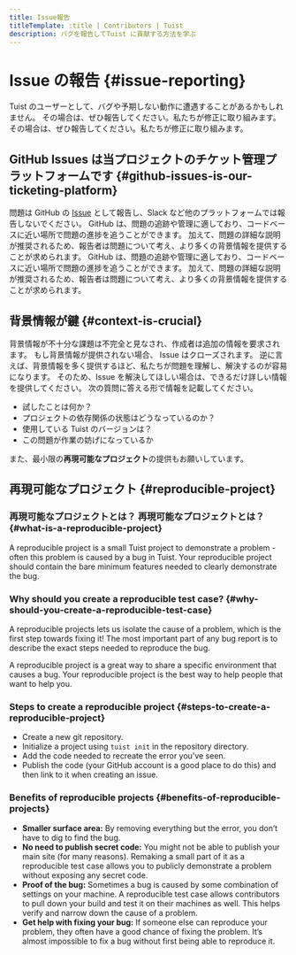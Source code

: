 ```yaml
---
title: Issue報告
titleTemplate: :title | Contributors | Tuist
description: バグを報告してTuist に貢献する方法を学ぶ
---
```


# Issue の報告 {#issue-reporting}

Tuist のユーザーとして、バグや予期しない動作に遭遇することがあるかもしれません。
その場合は、ぜひ報告してください。私たちが修正に取り組みます。
その場合は、ぜひ報告してください。私たちが修正に取り組みます。

## GitHub Issues は当プロジェクトのチケット管理プラットフォームです {#github-issues-is-our-ticketing-platform}

問題は GitHub の [Issue](https://github.com/tuist/tuist/issues) として報告し、Slack など他のプラットフォームでは報告しないでください。 GitHub は、問題の追跡や管理に適しており、コードベースに近い場所で問題の進捗を追うことができます。 加えて、問題の詳細な説明が推奨されるため、報告者は問題について考え、より多くの背景情報を提供することが求められます。 GitHub は、問題の追跡や管理に適しており、コードベースに近い場所で問題の進捗を追うことができます。 加えて、問題の詳細な説明が推奨されるため、報告者は問題について考え、より多くの背景情報を提供することが求められます。

## 背景情報が鍵 {#context-is-crucial}

背景情報が不十分な課題は不完全と見なされ、作成者は追加の情報を要求されます。 もし背景情報が提供されない場合、 Issue はクローズされます。 逆に言えば、背景情報を多く提供するほど、私たちが問題を理解し、解決するのが容易になります。 そのため、Issue を解決してほしい場合は、できるだけ詳しい情報を提供してください。 次の質問に答える形で情報を記載してください。

- 試したことは何か？
- プロジェクトの依存関係の状態はどうなっているのか？
- 使用している Tuist のバージョンは？
- この問題が作業の妨げになっているか

また、最小限の**再現可能なプロジェクト**の提供もお願いしています。

## 再現可能なプロジェクト {#reproducible-project}

### 再現可能なプロジェクトとは？ 再現可能なプロジェクトとは？ {#what-is-a-reproducible-project}

A reproducible project is a small Tuist project to demonstrate a problem - often this problem is caused by a bug in Tuist. Your reproducible project should contain the bare minimum features needed to clearly demonstrate the bug.

### Why should you create a reproducible test case? {#why-should-you-create-a-reproducible-test-case}

A reproducible projects lets us isolate the cause of a problem, which is the first step towards fixing it! The most important part of any bug report is to describe the exact steps needed to reproduce the bug.

A reproducible project is a great way to share a specific environment that causes a bug. Your reproducible project is the best way to help people that want to help you.

### Steps to create a reproducible project {#steps-to-create-a-reproducible-project}

- Create a new git repository.
- Initialize a project using `tuist init` in the repository directory.
- Add the code needed to recreate the error you’ve seen.
- Publish the code (your GitHub account is a good place to do this) and then link to it when creating an issue.

### Benefits of reproducible projects {#benefits-of-reproducible-projects}

- **Smaller surface area:** By removing everything but the error, you don’t have to dig to find the bug.
- **No need to publish secret code:** You might not be able to publish your main site (for many reasons). Remaking a small part of it as a reproducible test case allows you to publicly demonstrate a problem without exposing any secret code.
- **Proof of the bug:** Sometimes a bug is caused by some combination of settings on your machine. A reproducible test case allows contributors to pull down your build and test it on their machines as well. This helps verify and narrow down the cause of a problem.
- **Get help with fixing your bug:** If someone else can reproduce your problem, they often have a good chance of fixing the problem. It’s almost impossible to fix a bug without first being able to reproduce it.
